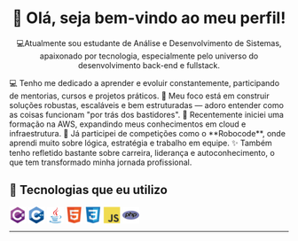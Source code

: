 <h1 align="center">👋 Olá, seja bem-vindo ao meu perfil!</h1>

<p align="center">
  💻Atualmente sou estudante de Análise e Desenvolvimento de Sistemas, apaixonado por tecnologia, especialmente pelo universo do desenvolvimento back-end e fullstack.

</p>
💻 Tenho me dedicado a aprender e evoluir constantemente, participando de mentorias, cursos e projetos práticos.  
🚀 Meu foco está em construir soluções robustas, escaláveis e bem estruturadas — adoro entender como as coisas funcionam "por trás dos bastidores".  
🌱 Recentemente iniciei uma formação na AWS, expandindo meus conhecimentos em cloud e infraestrutura.  
📌 Já participei de competições como o **Robocode**, onde aprendi muito sobre lógica, estratégia e trabalho em equipe.  
✨ Também tenho refletido bastante sobre carreira, liderança e autoconhecimento, o que tem transformado minha jornada profissional.

## 🚀 Tecnologias que eu utilizo

<div style="display: inline_block">
  <img align="center" alt="C#" height="30" src="https://raw.githubusercontent.com/devicons/devicon/master/icons/csharp/csharp-original.svg">
  <img align="center" alt="C++" height="30" src="https://raw.githubusercontent.com/devicons/devicon/master/icons/cplusplus/cplusplus-original.svg">
  <img align="center" alt="Java" height="30" src="https://raw.githubusercontent.com/devicons/devicon/master/icons/java/java-original.svg">
  <img align="center" alt="HTML" height="30" src="https://raw.githubusercontent.com/devicons/devicon/master/icons/html5/html5-original.svg">
  <img align="center" alt="CSS" height="30" src="https://raw.githubusercontent.com/devicons/devicon/master/icons/css3/css3-original.svg">
  <img align="center" alt="JS" height="30" src="https://raw.githubusercontent.com/devicons/devicon/master/icons/javascript/javascript-original.svg">
  <img align="center" alt="PHP" height="30" src="https://raw.githubusercontent.com/devicons/devicon/master/icons/php/php-original.svg">
</div>

---


<!--
**luizfrei/luizfrei** is a ✨ _special_ ✨ repository because its `README.md` (this file) appears on your GitHub profile.

Here are some ideas to get you started:

- 🔭 I’m currently working on ...
- 🌱 I’m currently learning ...
- 👯 I’m looking to collaborate on ...
- 🤔 I’m looking for help with ...
- 💬 Ask me about ...
- 📫 How to reach me: ...
- 😄 Pronouns: ...
- ⚡ Fun fact: ...
-->
